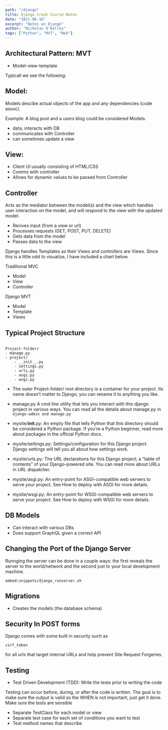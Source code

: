 ```yaml
---
path: "/django"
title: Django Crash Course Notes
date: "2021-06-16"
excerpt: "Notes on Django"
author: "Nicholas O'Kelley"
tags: ["Python", "MVT", "Web"]
---
```


## Architectural Pattern: MVT

- Model-view-template

Typicall we see the following:

## Model:

Models descibe actual objects of the app and any dependencies (code assoc).

Example: A blog post and a users blog could be considered Models.

- data, interacts with DB
- communicates with Controller
- can sometimes update a view

## View:

- Client UI usually consisting of HTML/CSS
- Comms with controller
- Allows for dynamic values to be passed from Controller

## Controller

Acts as the mediator between the model(s) and the view which handles user interaction on the model,
and will respond to the view with the updated model.

- Recives input (from a view or url)
- Processes requests (GET, POST, PUT, DELETE)
- Gets data from the model
- Passes data to the view

Django handles Templates as their Views and controllers are Views. Since this is a little odd
to visualize, I have included a chart below.

Traditional MVC
- Model
- View 
- Controller 

Django MVT
- Model 
- Template
- Views

## Typical Project Structure

```

Project-folder/
- manage.py
- project/
    - __init__.py
    - settings.py
    - urls.py
    - asgi.py
    - wsgi.py
```

- The outer Project-folder/ root directory is a container for your project. Its name
  doesn’t matter to Django; you can rename it to anything you like.

- manage.py A cmd line utility that lets you interact with this django project in various ways. You
  can read all the details about manage.py in `django-admin and manage.py`

- mysite/**init**.py: An empty file that tells Python that this directory should be considered a Python package. If you’re a Python beginner, read more about packages in the official Python docs.

- mysite/settings.py: Settings/configuration for this Django project. Django settings will tell you
  all about how settings work.

- mysite/urls.py: The URL declarations for this Django project; a “table of contents” of your Django-powered site. You can read more about URLs in URL dispatcher.

- mysite/asgi.py: An entry-point for ASGI-compatible web servers to serve your project. See How to deploy with ASGI for more details.

- mysite/wsgi.py: An entry-point for WSGI-compatible web servers to serve your project. See How to deploy with WSGI for more details.

## DB Models

- Can interact with various DBs
- Does support GraphQL given a correct API

## Changing the Port of the Django Server

Runnging the server can be done in a couple ways: the first reveals the server to the world/network and the second just to your local development machine.

`embed:snippets/django_runserver.sh`

## Migrations

- Creates the models (the database schema)

## Security In POST forms

Django comes with some built in security such as

```
csrf_token
```

for all urls that target internal URLs and help prevent Site Request Forgeries.

## Testing

- Test Driven Development (TDD): Write the tests prior to writing the code

Testing can occur before, during, or after the code is written. The goal is to make sure
the output is valid so the WHEN is not important, just get it done. Make sure the tests are sensible

- Separate TestClass for each model or view
- Separate test case for each set of conditions you want to test
- Test method names that describe
